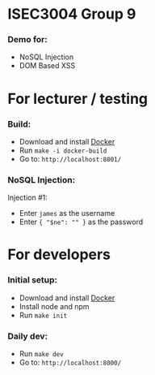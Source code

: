 # ISEC3004 Group 9

### Demo for:

-   NoSQL Injection
-   DOM Based XSS

# For lecturer / testing

### Build:

-   Download and install [Docker](https://docs.docker.com/install/linux/docker-ce/ubuntu/)
-   Run `make -i docker-build`
-   Go to: `http://localhost:8001/`

### NoSQL Injection:

Injection #1:

-   Enter `james` as the username
-   Enter `{ "$ne": "" }` as the password

# For developers

### Initial setup:

-   Download and install [Docker](https://docs.docker.com/install/linux/docker-ce/ubuntu/)
-   Install node and npm
-   Run `make init`

### Daily dev:

-   Run `make dev`
-   Go to: `http://localhost:8000/`
